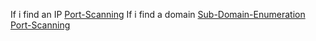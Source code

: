 If i find an IP
[Port-Scanning](..\..\2-Active-Enumeration\PortScanning\Port-Scanning.md)
If i find a domain
[Sub-Domain-Enumeration](..\..\2-Active-Enumeration\SubDomainEnumeration\Sub-Domain-Enumeration.md)
[Port-Scanning](..\..\2-Active-Enumeration\PortScanning\Port-Scanning.md)
